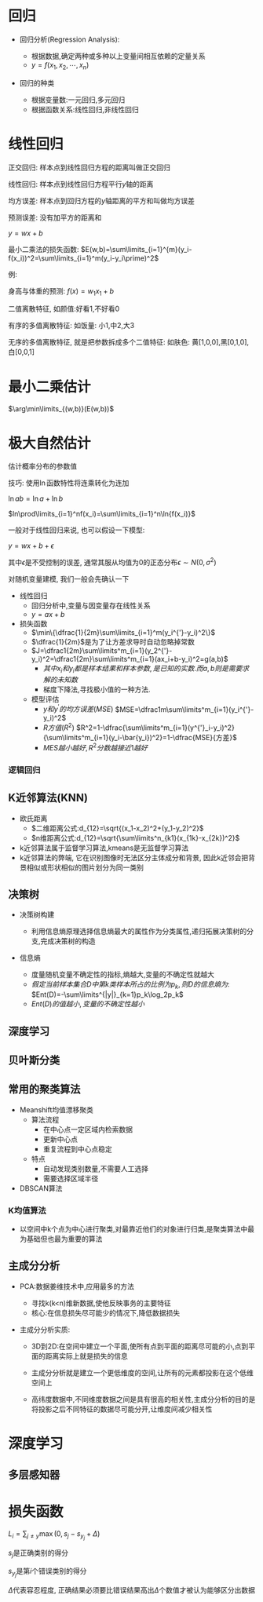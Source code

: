 

# 回归

- 回归分析(Regression Analysis): 
  - 根据数据,确定两种或多种以上变量间相互依赖的定量关系
  - $y=f(x_1,x_2,\cdots,x_n)$  

- 回归的种类
  - 根据变量数:一元回归,多元回归
  - 根据函数关系:线性回归,非线性回归

# 线性回归

正交回归: 样本点到线性回归方程的距离叫做正交回归

线性回归: 样本点到线性回归方程平行$y$轴的距离

均方误差: 样本点到回归方程的$y$轴距离的平方和叫做均方误差

预测误差: 没有加平方的距离和

$y=wx+b$

最小二乘法的损失函数: $E(w,b)=\sum\limits_{i=1}^{m}(y_i-f(x_i))^2=\sum\limits_{i=1}^m(y_i-y_i\prime)^2$

例:

身高与体重的预测: $f(x)=w_1x_1+b$

二值离散特征, 如颜值:好看1,不好看0

有序的多值离散特征: 如饭量: 小1,中2,大3

无序的多值离散特征, 就是把参数拆成多个二值特征: 如肤色: 黄[1,0,0],黑[0,1,0],白[0,0,1]

# 最小二乘估计

$\arg\min\limits_{(w,b)}(E(w,b))$

# 极大自然估计

估计概率分布的参数值

技巧: 使用$\ln$函数特性将连乘转化为连加

$\ln{ab}=\ln{a}+\ln{b}$

$ln\prod\limits_{i=1}^nf(x_i)=\sum\limits_{i=1}^n\ln{f(x_i)}$

一般对于线性回归来说, 也可以假设一下模型:

$y=wx+b+\epsilon$

其中$\epsilon$是不受控制的误差, 通常其服从均值为0的正态分布$\epsilon\sim N(0,\sigma^2)$



对随机变量建模, 我们一般会先确认一下

- 线性回归
  - 回归分析中,变量与因变量存在线性关系
  - $y=ax+b$ 
- 损失函数
  - $\min\{\dfrac{1}{2m}\sum\limits_{i=1}^m(y_i^{'}-y_i)^2\}$ 
  - $\dfrac{1}{2m}$是为了让方差求导时自动忽略掉常数
  - $J=\dfrac1{2m}\sum\limits^m_{i=1}(y_2^{'}-y_i)^2=\dfrac1{2m}\sum\limits^m_{i=1}(ax_i+b-y_i)^2=g(a,b)$ 
    - $其中x_i和y_i都是样本结果和样本参数,是已知的实数.而a,b则是需要求解的未知数$ 
    - 梯度下降法,寻找极小值的一种方法.
  - 模型评估
    - $y和y^{'}的均方误差(MSE)$
      $MSE=\dfrac1m\sum\limits^m_{i=1}(y_i^{'}-y_i)^2$ 
    - $R方值(R^2)$ 
      $R^2=1-\dfrac{\sum\limits^m_{i=1}(y^{'}_i-y_i)^2}{\sum\limits^m_{i=1}(y_i-\bar{y_i})^2}=1-\dfrac{MSE}{方差}$ 
    - $MES越小越好,R^2分数越接近1越好$ 

### 逻辑回归



## K近邻算法(KNN)

- 欧氏距离
  - $二维距离公式:d_{12}=\sqrt{(x_1-x_2)^2+(y_1-y_2)^2}$ 
  - $n维距离公式:d_{12}=\sqrt{\sum\limits^n_{k1}(x_{1k}-x_{2k})^2}$ 
- k近邻算法属于监督学习算法,kmeans是无监督学习算法
- k近邻算法的弊端, 它在识别图像时无法区分主体成分和背景, 因此k近邻会把背景相似或形状相似的图片划分为同一类别

## 决策树

- 决策树构建
  - 利用信息熵原理选择信息熵最大的属性作为分类属性,递归拓展决策树的分支,完成决策树的构造

- 信息熵
  - 度量随机变量不确定性的指标,熵越大,变量的不确定性就越大
  - $假定当前样本集合D中第k类样本所占的比例为p_k,则D的信息熵为:$
    $Ent(D)=-\sum\limits^{|y|}_{k=1}p_k\log_2p_k$ 
  - $Ent(D)的值越小,变量的不确定性越小$ 

## 深度学习

## 贝叶斯分类

## 常用的聚类算法

- Meanshift均值漂移聚类
  - 算法流程
    - 在中心点一定区域内检索数据
    - 更新中心点
    - 重复流程到中心点稳定
  - 特点
    - 自动发现类别数量,不需要人工选择
    - 需要选择区域半径
- DBSCAN算法

### K均值算法

- 以空间中k个点为中心进行聚类,对最靠近他们的对象进行归类,是聚类算法中最为基础但也最为重要的算法

## 主成分分析

- PCA:数据姜维技术中,应用最多的方法

  - 寻找k(k<n)维新数据,使他反映事务的主要特征
  - 核心:在信息损失尽可能少的情况下,降低数据损失

- 主成分分析实质:

  - 3D到2D:在空间中建立一个平面,使所有点到平面的距离尽可能的小,点到平面的距离实际上就是损失的信息
  - 主成分分析就是建立一个更低维度的空间,让所有的元素都投影在这个低维空间上

  - 高纬度数据中,不同维度数据之间是具有很高的相关性,主成分分析的目的是将投影之后不同特征的数据尽可能分开,让维度间减少相关性

# 深度学习

## 多层感知器

# 损失函数

$L_i=\sum_{j\neq y}\max(0,s_j-s_{y_j}+\Delta)$

$s_j$是正确类别的得分

$s_{y_j}$是第$i$个错误类别的得分

$\Delta$代表容忍程度, 正确结果必须要比错误结果高出$\Delta$个数值才被认为能够区分出数据
